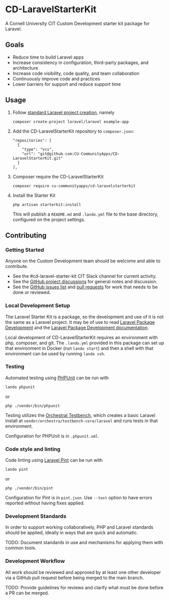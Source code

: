 # CD-LaravelStarterKit

A Cornell University CIT Custom Development starter kit package for Laravel.

## Goals
- Reduce time to build Laravel apps
- Increase consistency in configuration, third-party packages, and architecture
- Increase code visibility, code quality, and team collaboration
- Continuously improve code and practices
- Lower barriers for support and reduce support time

## Usage

1. Follow [standard Laravel project creation](https://laravel.com/docs/9.x/installation#your-first-laravel-project), namely
   ```shell
   composer create-project laravel/laravel example-app
   ```
2. Add the CD-LaravelStarterKit repository to `composer.json`:
   ```
   "repositories": [
     {
       "type": "vcs",
       "url": "git@github.com:CU-CommunityApps/CD-LaravelStarterKit.git"
     }
   ],
   ```
3. Composer require the CD-LaravelStarterKit
   ```shell
   composer require cu-communityapps/cd-laravelstarterkit
   ```
4. Install the Starter Kit
   ```shell
   php artisan starterkit:install
   ```
   This will publish a `README.md` and `.lando.yml` file to the base directory, configured on the project settings.

## Contributing

### Getting Started
Anyone on the Custom Development team should be welcome and able to contribute.
- See the #cd-laravel-starter-kit CIT Slack channel for current activity.
- See the [GitHub project discussions](https://github.com/CU-CommunityApps/CD-LaravelStarterKit/discussions) for general notes and discussion.
- See the [GitHub issues list](https://github.com/CU-CommunityApps/CD-LaravelStarterKit/issues) and [pull requests](https://github.com/CU-CommunityApps/CD-LaravelStarterKit/pulls) for work that needs to be done or reviewed.

### Local Development Setup
The Laravel Starter Kit is a package, so the development and use of it is not the same as a Laravel project. It may be of use to read [Laravel Package Development](https://laravelpackage.com/) and the [Laravel Package Development documentation](https://laravel.com/docs/9.x/packages).

Local development of CD-LaravelStarterKit requires an environment with php, composer, and git. The `.lando.yml` provided in this package can set up that environment in Docker (run `lando start`) and then a shell with that environment can be used by running `lando ssh`.

### Testing
Automated testing using [PHPUnit](https://phpunit.readthedocs.io/en/9.5/writing-tests-for-phpunit.html) can be run with
  ```shell
  lando phpunit
  ```
or
  ```shell
  php ./vendor/bin/phpunit
  ```

Testing utilizes the [Orchestral Testbench](https://github.com/orchestral/testbench), which creates a basic Laravel install at `vendor/orchestra/testbench-core/laravel` and runs tests in that environment. 

Configuration for PHPUnit is in `.phpunit.xml`.

### Code style and linting
Code linting using [Laravel Pint](https://laravel.com/docs/9.x/pint) can be run with
  ```shell
  lando pint
  ```
or
  ```shell
  php ./vendor/bin/pint
  ```

Configuration for Pint is in `pint.json`. Use `--test` option to have errors reported without having fixes applied.

### Development Standards
In order to support working collaboratively, PHP and Laravel standards should be applied, ideally in ways that are quick and automatic.

TODO: Document standards in use and mechanisms for applying them with common tools.

### Development Workflow
All work should be reviewed and approved by at least one other developer via a GitHub pull request before being merged to the main branch.

TODO: Provide guidelines for reviews and clarify what must be done before a PR can be merged.
